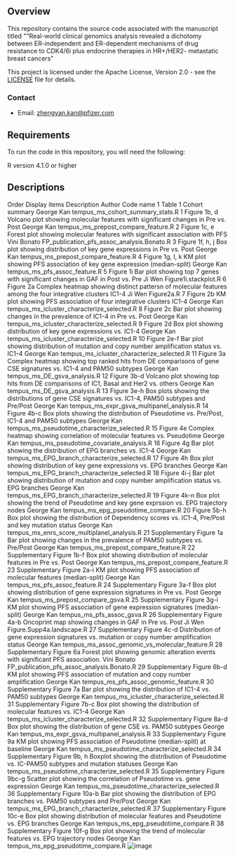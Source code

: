 ## Overview

This repository contains the source code associated with the manuscript titled ""Real-world clinical genomics analysis revealed a dichotomy between ER-independent and ER-dependent mechanisms of drug resistance to CDK4/6i plus endocrine therapies in HR+/HER2- metastatic breast cancers" 

This project is licensed under the Apache License, Version 2.0 - see the [LICENSE](LICENSE) file for details.

### Contact
- Email: zhengyan.kan@pfizer.com

## Requirements

To run the code in this repository, you will need the following:

R version 4.1.0 or higher

## Descriptions

Order	Display items	Description	Author	Code name
1	Table 1	Cohort summary	George Kan	tempus_ms_cohort_summary_stats.R 
1	Figure 1b, d	Volcano plot showing molecular features with significant changes in Pre vs. Post	George Kan	tempus_ms_prepost_compare_feature.R 
2	Figure 1c, e	Forest plot showing molecular features with significant association with PFS	Vini Bonato	FP_publication_pfs_assoc_analysis.Bonato.R 
3	Figure 1f, h, j	Box plot showing distribution of key gene expressions in Pre vs. Post	George Kan	tempus_ms_prepost_compare_feature.R 
4	Figure 1g, I, k	KM plot showing PFS association of key gene expression (median-split)	George Kan	tempus_ms_pfs_assoc_feature.R 
5	Figure 1i	Bar plot showing top 7 genes with significant changes in GAF in Post vs. Pre	Ji Wen	Figure1i.stackplot.R 
6	Figure 2a	Complex heatmap showing distinct pattersn of molecular features among the four  integrative clusters IC1-4	Ji Wen	Figure2a.R 
7	Figure 2b	KM plot showing PFS association of four integrative clusters IC1-4	George Kan	tempus_ms_icluster_characterize_selected.R 
8	Figure 2c	Bar plot showing changes in the prevalence of IC1-4 in Pre vs. Post	George Kan	tempus_ms_icluster_characterize_selected.R 
9	Figure 2d	Box plot showing distribution of key gene expressions vs. IC1-4	George Kan	tempus_ms_icluster_characterize_selected.R 
10	Figure 2e-f	Bar plot showing distribution of mutation and copy number amplification status vs. IC1-4	George Kan	tempus_ms_icluster_characterize_selected.R 
11	Figure 3a	Complex heatmap showing top ranked hits from DE comparisons of gene CSE signatures vs. IC1-4 and PAM50 subtypes	George Kan	tempus_ms_DE_gsva_analysis.R 
12	Figure 3b-d	Volcano plot showing top hits from DE comparisons of IC1, Basal and Her2 vs. others 	George Kan	tempus_ms_DE_gsva_analysis.R 
13	Figure 3e-h	Box plots showing the distributions of gene CSE signatures vs. IC1-4, PAM50 subtypes and Pre/Post	George Kan	tempus_ms_expr_gsva_multipanel_analysis.R 
14	Figure 4b-c	Box plots showing the distribution of Pseudotime vs. Pre/Post, IC1-4 and PAM50 subtypes	George Kan	tempus_ms_pseudotime_characterize_selected.R 
15	Figure 4e	Complex heatmap showing correlation of molecular features vs. Pseudotime	George Kan	tempus_ms_pseudotime_covariate_analysis.R 
16	Figure 4g	Bar plot showing the distribution of EPG branches vs. IC1-4	George Kan	tempus_ms_EPG_branch_characterize_selected.R 
17	Figure 4h	Box plot showing distribution of key gene expressions vs. EPG branches	George Kan	tempus_ms_EPG_branch_characterize_selected.R 
18	Figure 4i-j	Bar plot showing distribution of mutation and copy number amplification status vs. EPG branches	George Kan	tempus_ms_EPG_branch_characterize_selected.R 
19	Figure 4k-n	Box plot showing the trend of Pseudotime and key gene exprssion vs. EPG trajectory nodes	George Kan	tempus_ms_epg_pseudotime_compare.R 
20	Figure 5b-h	Box plot showing the distribution of Dependency scores vs. IC1-4, Pre/Post and key mutation status	George Kan	tempus_ms_enrs_score_multiplanel_analysis.R 
21	Supplementary Figure 1a	Bar plot showing changes in the prevalence of PAM50 subtypes vs. Pre/Post	George Kan	tempus_ms_prepost_compare_feature.R 
22	Supplementary Figure 1b-f	Box plot showing distribution of molecular features in Pre vs. Post	George Kan	tempus_ms_prepost_compare_feature.R 
23	Supplementary Figure 2a-i	KM plot showing PFS association of molecular features (median-split)	George Kan	tempus_ms_pfs_assoc_feature.R 
24	Supplementary Figure 3a-f	Box plot showing distribution of gene expression signatures in Pre vs. Post	George Kan	tempus_ms_prepost_compare_gsva.R 
25	Supplementary Figure 3g-i	KM plot showing PFS association of gene expression signatures (median-split)	George Kan	tempus_ms_pfs_assoc_gsva.R 
26	Supplementary Figure 4a-b	Oncoprint map showing changes in GAF in Pre vs. Post	Ji Wen	Figure.Supp4a.landscape.R 
27	Supplementary Figure 4c-d	Distribution of gene expression signatures vs. mutation or copy number amplification status	George Kan	tempus_ms_assoc_genomic_vs_molecular_feature.R 
28	Supplementary Figure 6a	Forest plot showing genomic alteration events with significant PFS association. 	Vini Bonato	FP_publication_pfs_assoc_analysis.Bonato.R 
29	Supplementary Figure 6b-d	KM plot showing PFS association of mutation and copy number amplification	George Kan	tempus_ms_pfs_assoc_genomic_feature.R 
30	Supplementary Figure 7a	Bar plot showing the distribution of IC1-4 vs. PAM50 subtypes	George Kan	tempus_ms_icluster_characterize_selected.R 
31	Supplementary Figure 7b-c	Box plot showing the distribution of molecular features vs. IC1-4	George Kan	tempus_ms_icluster_characterize_selected.R 
32	Supplementary Figure 8a-d	Box plot showing the distribution of gene CSE vs. PAM50 subtypes	George Kan	tempus_ms_expr_gsva_multipanel_analysis.R 
33	Supplementary Figure 9a	KM plot showing PFS association of Pseudotime (median-split) at baseline	George Kan	tempus_ms_pseudotime_characterize_selected.R 
34	Supplementary Figure 9b, h	Boxplot showing the distribution of Pseudotime vs. IC-PAM50 subtypes and mutation statuses	George Kan	tempus_ms_pseudotime_characterize_selected.R 
35	Supplementary Figure 9bc-g	Scatter plot showing the correlation of Pseudotime vs. gene expression	George Kan	tempus_ms_pseudotime_characterize_selected.R 
36	Supplementary Figure 10a-b	Bar plot showing the distribution of EPG branches vs. PAM50 subtypes and Pre/Post	George Kan	tempus_ms_EPG_branch_characterize_selected.R 
37	Supplementary Figure 10c-e	Box plot showing distribution of molecular features and Pseudotime vs. EPG branches	George Kan	tempus_ms_epg_pseudotime_compare.R 
38	Supplementary Figure 10f-g	Box plot showing the trend of molecular features vs. EPG trajectory nodes	George Kan	tempus_ms_epg_pseudotime_compare.R ![image](https://github.com/kanzhengyan/Tempus_BC_manuscript_code_share/assets/41809702/5bac01ea-0694-4d66-b32e-21f4f7f350bc)


